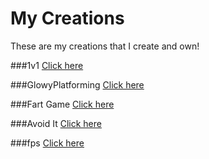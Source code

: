# My Creations
These are my creations that I create and own!

###1v1
[Click here](https://thejibbler.github.io/MyCreations/1v1/)

###GlowyPlatforming
[Click here](https://thejibbler.github.io/MyCreations/GlowyPlatforming/)

###Fart Game
[Click here](https://thejibbler.github.io/MyCreations/fart/)

###Avoid It
[Click here](https://thejibbler.github.io/MyCreations/avoid/)

###fps
[Click here](https://thejibbler.github.io/MyCreations/fps/)
